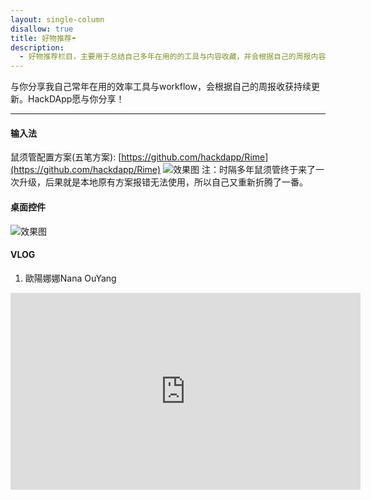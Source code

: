 ```yaml
---
layout: single-column
disallow: true
title: 好物推荐☂
description:
  - 好物推荐栏目，主要用于总结自己多年在用的的工具与内容收藏，并会根据自己的周报内容持续更新。HackDApp愿与你分享！
---
```


与你分享我自己常年在用的效率工具与workflow，会根据自己的周报收获持续更新。HackDApp愿与你分享！

---
#### 输入法

鼠须管配置方案(五笔方案): [https://github.com/hackdapp/Rime](https://github.com/hackdapp/Rime)
![效果图](https://ws3.sinaimg.cn/large/006tNc79ly1fzk3eq6cmaj30nu0a20to.jpg)
注：时隔多年鼠须管终于来了一次升级，后果就是本地原有方案报错无法使用，所以自己又重新折腾了一番。

#### 桌面控件

![效果图](https://ws4.sinaimg.cn/large/006tNc79ly1fzk3nfkkfkg30go08f7vl.gif)

#### VLOG

1. 歐陽娜娜Nana OuYang

<iframe width="560" height="315" src="https://www.youtube.com/embed/688mYIbVHjg" frameborder="0" allow="accelerometer; autoplay; encrypted-media; gyroscope; picture-in-picture" allowfullscreen></iframe>
